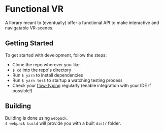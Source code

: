 # Functional VR

A library meant to (eventually) offer a functional API to make interactive and navigatable VR-scenes.

## Getting Started
To get started with development, follow the steps:  

* Clone the repo wherever you like.
* `$ cd` into the repo's directory
* Run `$ yarn` to install dependencies
* Run `$ yarn test` to startup a watching testing process
* Check your [flow-typing](flow) regularly (enable integration with your IDE if possible!)

## Building
Building is done using `webpack`.  
`$ webpack build` will provide you with a built `dist/` folder.

[flow]:[https://flow.org/en/docs/]